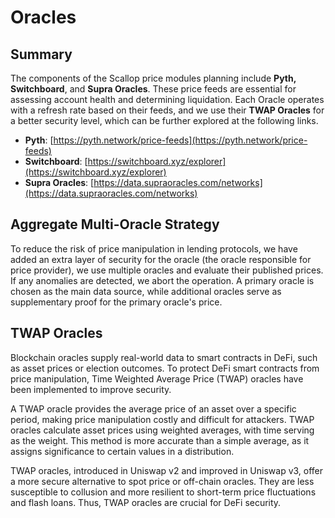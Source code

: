 # Oracles

## Summary

The components of the Scallop price modules planning include **Pyth, Switchboard**, and **Supra Oracles**. These price feeds are essential for assessing account health and determining liquidation. Each Oracle operates with a refresh rate based on their feeds, and we use their **TWAP Oracles** for a better security level, which can be further explored at the following links.

* **Pyth**: [https://pyth.network/price-feeds](https://pyth.network/price-feeds)
* **Switchboard**: [https://switchboard.xyz/explorer](https://switchboard.xyz/explorer)
* **Supra Oracles**: [https://data.supraoracles.com/networks](https://data.supraoracles.com/networks)

## Aggregate Multi-Oracle Strategy

To reduce the risk of price manipulation in lending protocols, we have added an extra layer of security for the oracle (the oracle responsible for price provider), we use multiple oracles and evaluate their published prices. If any anomalies are detected, we abort the operation. A primary oracle is chosen as the main data source, while additional oracles serve as supplementary proof for the primary oracle's price.

## **TWAP Oracles**&#x20;

Blockchain oracles supply real-world data to smart contracts in DeFi, such as asset prices or election outcomes. To protect DeFi smart contracts from price manipulation, Time Weighted Average Price (TWAP) oracles have been implemented to improve security.

A TWAP oracle provides the average price of an asset over a specific period, making price manipulation costly and difficult for attackers. TWAP oracles calculate asset prices using weighted averages, with time serving as the weight. This method is more accurate than a simple average, as it assigns significance to certain values in a distribution.

TWAP oracles, introduced in Uniswap v2 and improved in Uniswap v3, offer a more secure alternative to spot price or off-chain oracles. They are less susceptible to collusion and more resilient to short-term price fluctuations and flash loans. Thus, TWAP oracles are crucial for DeFi security.
